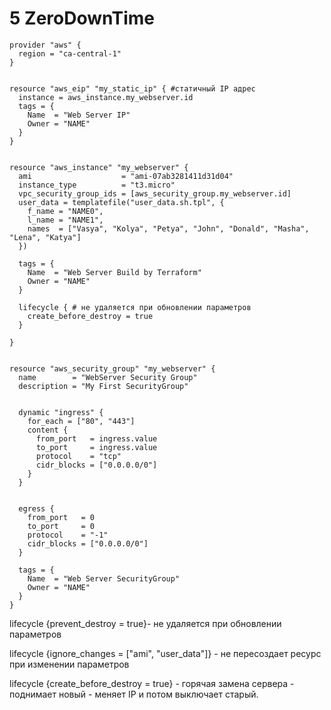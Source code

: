 # 5 ZeroDownTime

```text
provider "aws" {
  region = "ca-central-1"
}


resource "aws_eip" "my_static_ip" { #статичный IP адрес
  instance = aws_instance.my_webserver.id
  tags = {
    Name  = "Web Server IP"
    Owner = "NAME"
  }
}


resource "aws_instance" "my_webserver" {
  ami                    = "ami-07ab3281411d31d04"
  instance_type          = "t3.micro"
  vpc_security_group_ids = [aws_security_group.my_webserver.id]
  user_data = templatefile("user_data.sh.tpl", {
    f_name = "NAME0",
    l_name = "NAME1",
    names  = ["Vasya", "Kolya", "Petya", "John", "Donald", "Masha", "Lena", "Katya"]
  })

  tags = {
    Name  = "Web Server Build by Terraform"
    Owner = "NAME"
  }

  lifecycle { # не удаляется при обновлении параметров 
    create_before_destroy = true
  }

}


resource "aws_security_group" "my_webserver" {
  name        = "WebServer Security Group"
  description = "My First SecurityGroup"


  dynamic "ingress" {
    for_each = ["80", "443"]
    content {
      from_port   = ingress.value
      to_port     = ingress.value
      protocol    = "tcp"
      cidr_blocks = ["0.0.0.0/0"]
    }
  }


  egress {
    from_port   = 0
    to_port     = 0
    protocol    = "-1"
    cidr_blocks = ["0.0.0.0/0"]
  }

  tags = {
    Name  = "Web Server SecurityGroup"
    Owner = "NAME"
  }
}
```

lifecycle {prevent\_destroy = true}- не удаляется при обновлении параметров

lifecycle {ignore\_changes = \["ami", "user\_data"\]} - не пересоздает ресурс при изменении параметров

lifecycle {create\_before\_destroy = true} - горячая замена сервера - поднимает новый - меняет IP и потом выключает старый.


